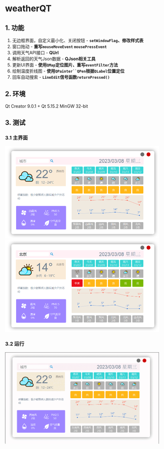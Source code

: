 # weatherQT

## 1. 功能

1. 无边框界面，自定义最小化、关闭按钮 - **`setWindowFlag`、修改样式表**
2. 窗口拖动 - **重写`mouseMoveEvent` `mousePressEvent`**
3. 调用天气API接口 - **QUrl** 
4. 解析返回的天气Json数据 - **QJson相关工具**
5. 更新UI界面 - **使用`QMap`定位图片、重写`eventFilter`方法**
6. 绘制温度折线图 - **使用`QPainter``QPen`根据`QLabel`位置定位**
7. 回车自动搜索 - **`LineEdit`信号函数`returnPressed()`**

## 2. 环境
Qt Creator 9.0.1 + Qt 5.15.2 MinGW 32-bit
## 3. 测试

### 3.1 主界面

![img1](https://github.com/Olvi73/weatherQT/blob/main/screenshots/mainwindow.png)
![bj](https://github.com/Olvi73/weatherQT/blob/main/screenshots/bj.png)

### 3.2 运行
![img1](https://github.com/Olvi73/weatherQT/blob/main/screenshots/GIF.gif)

